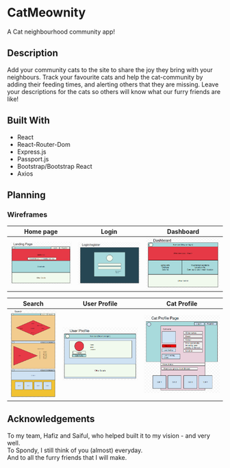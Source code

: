 # CatMeownity

A Cat neighbourhood community app!

## Description

Add your community cats to the site to share the joy they bring with your neighbours. Track your favourite cats and help the cat-community by adding their feeding times, and alerting others that they are missing. Leave your descriptions for the cats so others will know what our furry friends are like!

## Built With
- React
- React-Router-Dom
- Express.js
- Passport.js
- Bootstrap/Bootstrap React
- Axios

## Planning
### Wireframes
|Home page|Login|Dashboard|
|---------|------|--------|
|![Home Page](https://github.com/hfzgfr/catmeownity/blob/main/catmeownity-master/Wireframes/Wireframes%20-%20Landing.PNG)|![Login](https://github.com/hfzgfr/catmeownity/blob/main/catmeownity-master/Wireframes/Wireframes%20-%20Login.PNG)|![Dashboard](https://github.com/hfzgfr/catmeownity/blob/main/catmeownity-master/Wireframes/Wireframes%20-%20Dashboard.PNG)|

|Search|User Profile|Cat Profile|
|------|------------|-----------|
|![Search](https://github.com/hfzgfr/catmeownity/blob/main/catmeownity-master/Wireframes/Wireframes%20-%20Search.PNG)|![User Profile](https://github.com/hfzgfr/catmeownity/blob/main/catmeownity-master/Wireframes/Wireframes%20-%20User%20profile.PNG)|![Cat Profile](https://github.com/hfzgfr/catmeownity/blob/main/catmeownity-master/Wireframes/Wireframes%20-%20Cat%20Profile.PNG)|
## Acknowledgements
To my team, Hafiz and Saiful, who helped built it to my vision - and very well.
<br/>
To Spondy, I still think of you (almost) everyday.
<br/>
And to all the furry friends that I will make.
